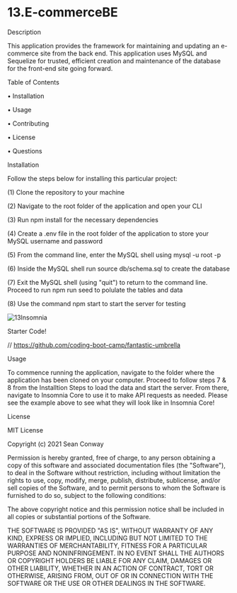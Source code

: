 # 13.E-commerceBE

Description

This application provides the framework for maintaining and updating an e-commerce site from the back end. This application uses MySQL and Sequelize for trusted, efficient creation and maintenance of the database for the front-end site going forward.

Table of Contents

• Installation

• Usage

• Contributing

• License

• Questions






Installation

Follow the steps below for installing this particular project:


(1) Clone the repository to your machine


(2) Navigate to the root folder of the application and open your CLI


(3) Run npm install for the necessary dependencies


(4) Create a .env file in the root folder of the application to store your MySQL username and password


(5) From the command line, enter the MySQL shell using mysql -u root -p


(6) Inside the MySQL shell run source db/schema.sql to create the database


(7) Exit the MySQL shell (using "quit") to return to the command line. Proceed to run npm run seed to polulate the tables and data 


(8) Use the command npm start to start the server for testing



![13Insomnia](https://user-images.githubusercontent.com/81600120/131415514-ded3bc6e-668a-478b-8dbb-db8cd9df7d47.PNG)




Starter Code!



// https://github.com/coding-boot-camp/fantastic-umbrella




Usage


To commence running the application, navigate to the folder where the application has been cloned on your computer. Proceed to follow steps 7 & 8 from the Installtion Steps to load the data and start the server. From there, navigate to Insomnia Core to use it to make API requests as needed. Please see the example above to see what they will look like in Insomnia Core!



License

MIT License

Copyright (c) 2021 Sean Conway

Permission is hereby granted, free of charge, to any person obtaining a copy
of this software and associated documentation files (the "Software"), to deal
in the Software without restriction, including without limitation the rights
to use, copy, modify, merge, publish, distribute, sublicense, and/or sell
copies of the Software, and to permit persons to whom the Software is
furnished to do so, subject to the following conditions:

The above copyright notice and this permission notice shall be included in all
copies or substantial portions of the Software.

THE SOFTWARE IS PROVIDED "AS IS", WITHOUT WARRANTY OF ANY KIND, EXPRESS OR
IMPLIED, INCLUDING BUT NOT LIMITED TO THE WARRANTIES OF MERCHANTABILITY,
FITNESS FOR A PARTICULAR PURPOSE AND NONINFRINGEMENT. IN NO EVENT SHALL THE
AUTHORS OR COPYRIGHT HOLDERS BE LIABLE FOR ANY CLAIM, DAMAGES OR OTHER
LIABILITY, WHETHER IN AN ACTION OF CONTRACT, TORT OR OTHERWISE, ARISING FROM,
OUT OF OR IN CONNECTION WITH THE SOFTWARE OR THE USE OR OTHER DEALINGS IN THE
SOFTWARE.
